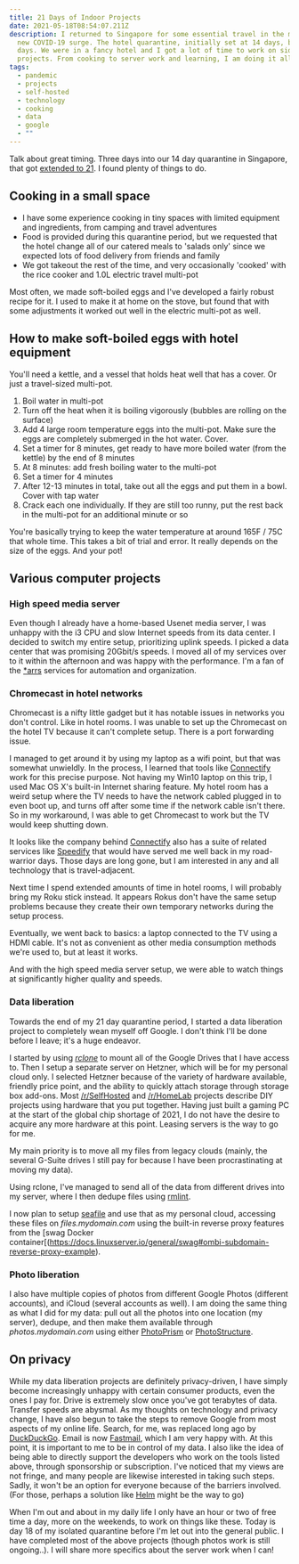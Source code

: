 ```yaml
---
title: 21 Days of Indoor Projects
date: 2021-05-18T08:54:07.211Z
description: I returned to Singapore for some essential travel in the midst of a
  new COVID-19 surge. The hotel quarantine, initially set at 14 days, became 21
  days. We were in a fancy hotel and I got a lot of time to work on side
  projects. From cooking to server work and learning, I am doing it all.
tags:
  - pandemic
  - projects
  - self-hosted
  - technology
  - cooking
  - data
  - google
  - ""
---
```

Talk about great timing. Three days into our 14 day quarantine in Singapore, that got [extended to 21](https://www.moh.gov.sg/news-highlights/details/updates-on-local-situation-border-measures-and-shift-to-heightened-alert-to-minimise-transmission_4May2021). I found plenty of things to do.

## Cooking in a small space

* I have some experience cooking in tiny spaces with limited equipment and ingredients, from camping and travel adventures
* Food is provided during this quarantine period, but we requested that the hotel change all of our catered meals to 'salads only' since we expected lots of food delivery from friends and family
* We got takeout the rest of the time, and very occasionally 'cooked' with the rice cooker and 1.0L electric travel multi-pot

Most often, we made soft-boiled eggs and I've developed a fairly robust recipe for it. I used to make it at home on the stove, but found that with some adjustments it worked out well in the electric multi-pot as well.

## How to make soft-boiled eggs with hotel equipment

You'll need a kettle, and a vessel that holds heat well that has a cover. Or just a travel-sized multi-pot.

1. Boil water in multi-pot 
2. Turn off the heat when it is boiling vigorously (bubbles are rolling on the surface)
3. Add 4 large room temperature eggs into the multi-pot. Make sure the eggs are completely submerged in the hot water. Cover.
4. Set a timer for 8 minutes, get ready to have more boiled water (from the kettle) by the end of 8 minutes
5. At 8 minutes: add fresh boiling water to the multi-pot 
6. Set a timer for 4 minutes
7. After 12-13 minutes in total, take out all the eggs and put them in a bowl. Cover with tap water
8. Crack each one individually. If they are still too runny, put the rest back in the multi-pot for an additional minute or so

You're basically trying to keep the water temperature at around 165F / 75C that whole time. This takes a bit of trial and error. It really depends on the size of the eggs. And your pot!

## Various computer projects

### High speed media server

Even though I already have a home-based Usenet media server, I was unhappy with the i3 CPU and slow Internet speeds from its data center. I decided to switch my entire setup, prioritizing uplink speeds. I picked a data center that was promising 20Gbit/s speeds. I moved all of my services over to it within the afternoon and was happy with the performance. I'm a fan of the [*arrs](https://wiki.servarr.com/Main_Page) services for automation and organization. 

### Chromecast in hotel networks

Chromecast is a nifty little gadget but it has notable issues in networks you don't control. Like in hotel rooms. I was unable to set up the Chromecast on the hotel TV because it can't complete setup. There is a port forwarding issue. 

I managed to get around it by using my laptop as a wifi point, but that was somewhat unwieldly. In the process, I learned that tools like [Connectify](https://connectify.me) work for this precise purpose. Not having my Win10 laptop on this trip, I used Mac OS X's built-in Internet sharing feature. My hotel room has a weird setup where the TV needs to have the network cabled plugged in to even boot up, and turns off after some time if the network cable isn't there. So in my workaround, I was able to get Chromecast to work but the TV would keep shutting down.

It looks like the company behind [Connectify](https://connectify.me) also has a suite of related services like [Speedify](https://speedify.com) that would have served me well back in my road-warrior days. Those days are long gone, but I am interested in any and all technology that is travel-adjacent.

Next time I spend extended amounts of time in hotel rooms, I will probably bring my Roku stick instead. It appears Rokus don't have the same setup problems because they create their own temporary networks during the setup process.

Eventually, we went back to basics: a laptop connected to the TV using a HDMI cable. It's not as convenient as other media consumption methods we're used to, but at least it works.

And with the high speed media server setup, we were able to watch things at significantly higher quality and speeds.

### Data liberation

Towards the end of my 21 day quarantine period, I started a data liberation project to completely wean myself off Google. I don't think I'll be done before I leave; it's a huge endeavor. 

I started by using *[rclone](https://rclone.org)* to mount all of the Google Drives that I have access to. Then I setup a separate server on Hetzner, which will be for my personal cloud only. I selected Hetzner because of the variety of hardware available, friendly price point, and the ability to quickly attach storage through storage box add-ons. Most [/r/SelfHosted](https://reddit.com/r/selfhosted) and [/r/HomeLab](https://reddit.com/r/homelab) projects describe DIY projects using hardware that you put together. Having just built a gaming PC at the start of the global chip shortage of 2021, I do not have the desire to acquire any more hardware at this point. Leasing servers is the way to go for me. 

My main priority is to move all my files from legacy clouds (mainly, the several G-Suite drives I still pay for because I have been procrastinating at moving my data).

Using rclone, I've managed to send all of the data from different drives into my server, where I then dedupe files using [rmlint](https://rmlint.readthedocs.io/en/latest/index.html). 

I now plan to setup [seafile](https://www.seafile.com) and use that as my personal cloud, accessing these files on *files.mydomain.com* using the built-in reverse proxy features from the [swag Docker container[(https://docs.linuxserver.io/general/swag#ombi-subdomain-reverse-proxy-example).

### Photo liberation

I also have multiple copies of photos from different Google Photos (different accounts), and iCloud (several accounts as well). I am doing the same thing as what I did for my data: pull out all the photos into one location (my server), dedupe, and then make them available through *photos.mydomain.com* using either [PhotoPrism](https://photoprism.app) or [PhotoStructure](https://photostructure.com).

## On privacy

While my data liberation projects are definitely privacy-driven, I have simply become increasingly unhappy with certain consumer products, even the ones I pay for. Drive is extremely slow once you've got terabytes of data. Transfer speeds are abysmal. As my thoughts on technology and privacy change, I have also begun to take the steps to remove Google from most aspects of my online life. Search, for me, was replaced long ago by [DuckDuckGo](https://duckduckgo.com). Email is now [Fastmail](https://fastmail.com), which I am very happy with. At this point, it is important to me to be in control of my data. I also like the idea of being able to directly support the developers who work on the tools listed above, through sponsorship or subscription. I've noticed that my views are not fringe, and many people are likewise interested in taking such steps. Sadly, it won't be an option for everyone because of the barriers involved. (For those, perhaps a solution like [Helm](https://thehelm.com) might be the way to go)

When I'm out and about in my daily life I only have an hour or two of free time a day, more on the weekends, to work on things like these. Today is day 18 of my isolated quarantine before I'm let out into the general public. I have completed most of the above projects (though photos work is still ongoing..). I will share more specifics about the server work when I can!